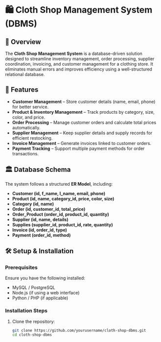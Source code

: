 # 🛍 Cloth Shop Management System (DBMS)

## 📌 Overview  
The **Cloth Shop Management System** is a database-driven solution designed to streamline inventory management, order processing, supplier coordination, invoicing, and customer management for a clothing store. It eliminates manual errors and improves efficiency using a well-structured relational database.

## 🚀 Features  
- **Customer Management** – Store customer details (name, email, phone) for better service.  
- **Product & Inventory Management** – Track products by category, size, color, and price.  
- **Order Processing** – Manage customer orders and calculate total prices automatically.  
- **Supplier Management** – Keep supplier details and supply records for efficient restocking.  
- **Invoice Management** – Generate invoices linked to customer orders.  
- **Payment Tracking** – Support multiple payment methods for order transactions.  

## 🏛 Database Schema  
The system follows a structured **ER Model**, including:  
- **Customer (id, f_name, l_name, email, phone)**  
- **Product (id, name, category_id, price, color, size)**  
- **Category (id, name)**  
- **Order (id, customer_id, total_price)**  
- **Order_Product (order_id, product_id, quantity)**  
- **Supplier (id, name, details)**  
- **Supplies (supplier_id, product_id, rate, quantity)**  
- **Invoice (id, order_id, type)**  
- **Payment (order_id, method)**  

## 🛠 Setup & Installation  

### **Prerequisites**  
Ensure you have the following installed:  
- MySQL / PostgreSQL  
- Node.js (if using a web interface)  
- Python / PHP (if applicable)  

### **Installation Steps**  
1. Clone the repository:  
   ```sh
   git clone https://github.com/yourusername/cloth-shop-dbms.git
   cd cloth-shop-dbms